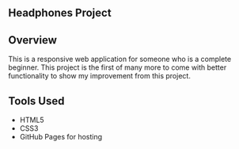 ## Headphones Project

## Overview
This is a responsive web application for someone who is a complete beginner. This project is the first of many more to come with better functionality to show my improvement from this project.



## Tools Used
- HTML5
- CSS3
- GitHub Pages for hosting
